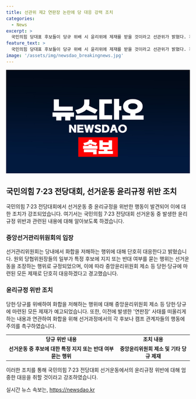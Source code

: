 ```yaml
---
title: 선관위 제2 연판장 논란에 당 대응 강력 조치
categories:
  - News
excerpt: >
  국민의힘 당대표 후보들이 당규 위배 시 윤리위에 제재를 받을 것이라고 선관위가 밝혔다. 후보자가 아닌 국회의원이나 당협위원장의 선거운동을 금지하는 당규를 어기는 행위에 대해 중앙윤리위원회 제소 등 당규에 따른 제재를 받을 것을 경고했다. 이로 인해 제2의 연판장 논란이 일고 있으며, 이에 대한 지적도 제기되고 있다.
feature_text: >
  국민의힘 당대표 후보들이 당규 위배 시 윤리위에 제재를 받을 것이라고 선관위가 밝혔다. 후보자가 아닌 국회의원이나 당협위원장의 선거운동을 금지하는 당규를 어기는 행위에 대해 중앙윤리위원회 제소 등 당규에 따른 제재를 받을 것을 경고했다. 이로 인해 제2의 연판장 논란이 일고 있으며, 이에 대한 지적도 제기되고 있다.
image: '/assets/img/newsdao_breakingnews.jpg'
---
```


<p><img src="/assets/img/newsdao_breakingnews.jpg" alt="flaretime 속보" /></p>

<h2 data-ke-size="size26">국민의힘 7·23 전당대회, 선거운동 윤리규정 위반 조치</h2>

<p data-ke-size="size16">국민의힘 7·23 전당대회에서 선거운동 중 윤리규정을 위반한 행동이 발견되어 이에 대한 조치가 강조되었습니다. 여기서는 국민의힘 7·23 전당대회 선거운동 중 발생한 윤리규정 위반과 관련된 내용에 대해 알아보도록 하겠습니다.</p>

<h3>중앙선거관리위원회의 입장</h3>

<p data-ke-size="size16">선거관리위원회는 당내에서 화합을 저해하는 행위에 대해 단호히 대응한다고 밝혔습니다. 원외 당협위원장들의 일부가 특정 후보에 지지 또는 반대 여부를 묻는 행위는 선거운동을 조장하는 행위로 규정되었으며, 이에 따라 중앙윤리위원회 제소 등 당헌·당규에 마련된 모든 제재로 단호히 대응하겠다고 경고했습니다.</p>

<h3>윤리규정 위반 조치</h3>

<p data-ke-size="size16">당헌·당규를 위배하여 화합을 저해하는 행위에 대해 중앙윤리위원회 제소 등 당헌·당규에 마련된 모든 제재가 예고되었습니다. 또한, 이전에 발생한 '연판장' 사태를 떠올리게 하는 내용과 연관하여 화합을 위해 선거과정에서의 각 후보나 캠프 관계자들의 행동에 주의를 촉구하였습니다.</p>

<table>
    <tr>
        <td style="text-align: center; height: 17px;"><b>당규 위반 내용</b></td>
        <td style="text-align: center; height: 17px;"><b>조치 내용</b></td>
    </tr>
    <tr>
        <td style="text-align: center; height: 17px;"><b>선거운동 중 후보에 대한 특정 지지 또는 반대 여부 묻는 행위</b></td>
        <td style="text-align: center; height: 17px;"><b>중앙윤리위원회 제소 및 기타 당규 제재</b></td>
    </tr>
</table>

<p data-ke-size="size16">이러한 조치를 통해 국민의힘 7·23 전당대회 선거운동에서의 윤리규정 위반에 대해 엄중한 대응을 취할 것이라고 강조하였습니다.</p>
실시간 뉴스 속보는, <a href="https://newsdao.kr" rel="dofollow">https://newsdao.kr</a>


